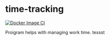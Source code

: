 # time-tracking

[![Docker Image CI](https://github.com/ManasComp/time-tracking/actions/workflows/docker-image.yml/badge.svg?event=public)](https://github.com/ManasComp/time-tracking/actions/workflows/docker-image.yml)


Proigram helps with managing work time.
tessst